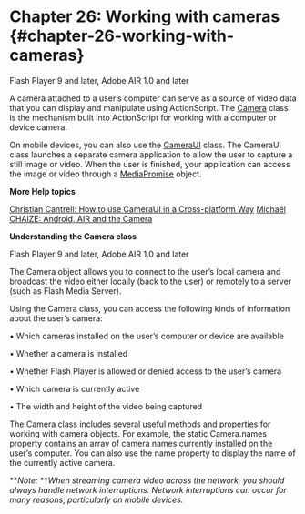 # Chapter 26: Working with cameras {#chapter-26-working-with-cameras}

Flash Player 9 and later, Adobe AIR 1.0 and later

A camera attached to a user’s computer can serve as a source of video data that you can display and manipulate using ActionScript. The [Camera](http://help.adobe.com/en_US/FlashPlatform/reference/actionscript/3/flash/media/Camera.html) class is the mechanism built into ActionScript for working with a computer or device camera.

On mobile devices, you can also use the [CameraUI](http://help.adobe.com/en_US/FlashPlatform/reference/actionscript/3/flash/media/CameraUI.html) class. The CameraUI class launches a separate camera application to allow the user to capture a still image or video. When the user is finished, your application can access the image or video through a [MediaPromise](http://help.adobe.com/en_US/FlashPlatform/reference/actionscript/3/flash/media/MediaPromise.html) object.

**More Help topics**

[Christian Cantrell: How to use CameraUI in a Cross-platform Way](http://blogs.adobe.com/cantrell/archives/2011/02/how-to-use-cameraui-in-a-cross-platform-way.html) [Michaël CHAIZE: Android, AIR and the Camera](http://www.riagora.com/2010/07/android-air-and-the-camera/)

**Understanding the Camera class**

Flash Player 9 and later, Adobe AIR 1.0 and later

The Camera object allows you to connect to the user’s local camera and broadcast the video either locally (back to the user) or remotely to a server (such as Flash Media Server).

Using the Camera class, you can access the following kinds of information about the user’s camera:

• Which cameras installed on the user’s computer or device are available

• Whether a camera is installed

• Whether Flash Player is allowed or denied access to the user’s camera

• Which camera is currently active

• The width and height of the video being captured

The Camera class includes several useful methods and properties for working with camera objects. For example, the static Camera.names property contains an array of camera names currently installed on the user’s computer. You can also use the name property to display the name of the currently active camera.

**_Note:_ **_When streaming camera video across the network, you should always handle network interruptions. Network interruptions can occur for many reasons, particularly on mobile devices._